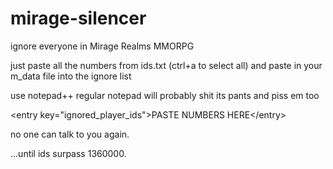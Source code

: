 # mirage-silencer
ignore everyone in Mirage Realms MMORPG

 just paste all the numbers from ids.txt (ctrl+a to select all) and paste in your m_data file into the ignore list
 
 use notepad++ regular notepad will probably shit its pants and piss em too
 
 \<entry key="ignored_player_ids">PASTE NUMBERS HERE\</entry>
 
 no one can talk to you again.
 
 ...until ids surpass 1360000.
